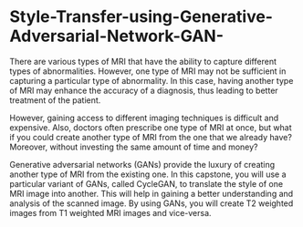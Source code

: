 # Style-Transfer-using-Generative-Adversarial-Network-GAN-
There are various types of MRI that have the ability to capture different types of abnormalities. However, one type of MRI may not be sufficient in capturing a particular type of abnormality. In this case, having another type of MRI may enhance the accuracy of a diagnosis, thus leading to better treatment of the patient.

 

However, gaining access to different imaging techniques is difficult and expensive. Also, doctors often prescribe one type of MRI at once, but what if you could create another type of MRI from the one that we already have? Moreover, without investing the same amount of time and money?

 

Generative adversarial networks (GANs) provide the luxury of creating another type of MRI from the existing one. In this capstone, you will use a particular variant of GANs, called CycleGAN, to translate the style of one MRI image into another. This will help in gaining a better understanding and analysis of the scanned image. By using GANs, you will create T2 weighted images from T1 weighted MRI images and vice-versa.
